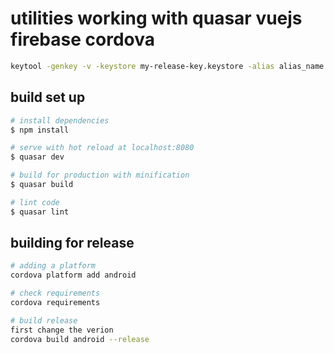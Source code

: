 # utilities working with quasar vuejs firebase cordova

```bash
keytool -genkey -v -keystore my-release-key.keystore -alias alias_name -keyalg RSA -keysize 2048 -validity 10000
```
## build set up
```bash
# install dependencies
$ npm install

# serve with hot reload at localhost:8080
$ quasar dev

# build for production with minification
$ quasar build

# lint code
$ quasar lint
```

## building for release
```bash
# adding a platform
cordova platform add android

# check requirements
cordova requirements

# build release
first change the verion
cordova build android --release
```